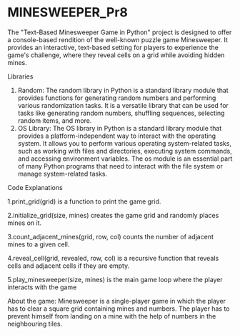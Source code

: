 # MINESWEEPER_Pr8
The "Text-Based Minesweeper Game in Python" project is designed to offer a console-based rendition of the well-known puzzle game Minesweeper. It provides an interactive, text-based setting for players to experience the game's challenge, where they reveal cells on a grid while avoiding hidden mines. 


Libraries 
1.	Random: The random library in Python is a standard library module that provides functions for generating random numbers and performing various randomization tasks. It is a versatile library that can be used for tasks like generating random numbers, shuffling sequences, selecting random items, and more.
2.	OS Library: The OS library in Python is a standard library module that provides a platform-independent way to interact with the operating system. It allows you to perform various operating system-related tasks, such as working with files and directories, executing system commands, and accessing environment variables. The os module is an essential part of many Python programs that need to interact with the file system or manage system-related tasks.


Code Explanations

1.print_grid(grid) is a function to print the game grid.

2.initialize_grid(size, mines) creates the game grid and randomly places mines on it.

3.count_adjacent_mines(grid, row, col) counts the number of adjacent mines to a given cell.

4.reveal_cell(grid, revealed, row, col) is a recursive function that reveals cells and adjacent cells if they are empty.

5.play_minesweeper(size, mines) is the main game loop where the player interacts with the game


About the game:
Minesweeper is a single-player game in which the player has to clear a square grid containing mines and numbers. The player has to prevent himself from landing on a mine with the help of numbers in the neighbouring tiles.
